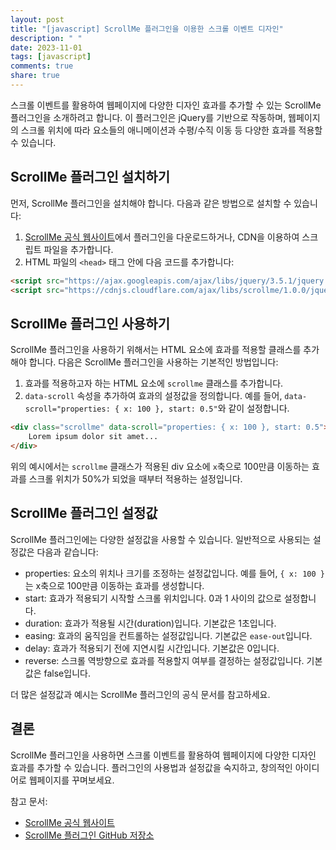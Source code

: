 ```yaml
---
layout: post
title: "[javascript] ScrollMe 플러그인을 이용한 스크롤 이벤트 디자인"
description: " "
date: 2023-11-01
tags: [javascript]
comments: true
share: true
---
```


스크롤 이벤트를 활용하여 웹페이지에 다양한 디자인 효과를 추가할 수 있는 ScrollMe 플러그인을 소개하려고 합니다. 이 플러그인은 jQuery를 기반으로 작동하며, 웹페이지의 스크롤 위치에 따라 요소들의 애니메이션과 수평/수직 이동 등 다양한 효과를 적용할 수 있습니다.

## ScrollMe 플러그인 설치하기

먼저, ScrollMe 플러그인을 설치해야 합니다. 다음과 같은 방법으로 설치할 수 있습니다:

1. [ScrollMe 공식 웹사이트](https://scrollme.nckprsn.com/)에서 플러그인을 다운로드하거나, CDN을 이용하여 스크립트 파일을 추가합니다.
2. HTML 파일의 `<head>` 태그 안에 다음 코드를 추가합니다:

```html
<script src="https://ajax.googleapis.com/ajax/libs/jquery/3.5.1/jquery.min.js"></script>
<script src="https://cdnjs.cloudflare.com/ajax/libs/scrollme/1.0.0/jquery.scrollme.min.js"></script>
```

## ScrollMe 플러그인 사용하기

ScrollMe 플러그인을 사용하기 위해서는 HTML 요소에 효과를 적용할 클래스를 추가해야 합니다. 다음은 ScrollMe 플러그인을 사용하는 기본적인 방법입니다:

1. 효과를 적용하고자 하는 HTML 요소에 `scrollme` 클래스를 추가합니다.
2. `data-scroll` 속성을 추가하여 효과의 설정값을 정의합니다. 예를 들어, `data-scroll="properties: { x: 100 }, start: 0.5"`와 같이 설정합니다.

```html
<div class="scrollme" data-scroll="properties: { x: 100 }, start: 0.5">
    Lorem ipsum dolor sit amet...
</div>
```

위의 예시에서는 `scrollme` 클래스가 적용된 div 요소에 `x`축으로 100만큼 이동하는 효과를 스크롤 위치가 50%가 되었을 때부터 적용하는 설정입니다.

## ScrollMe 플러그인 설정값

ScrollMe 플러그인에는 다양한 설정값을 사용할 수 있습니다. 일반적으로 사용되는 설정값은 다음과 같습니다:

- properties: 요소의 위치나 크기를 조정하는 설정값입니다. 예를 들어, `{ x: 100 }`는 x축으로 100만큼 이동하는 효과를 생성합니다.
- start: 효과가 적용되기 시작할 스크롤 위치입니다. 0과 1 사이의 값으로 설정합니다.
- duration: 효과가 적용될 시간(duration)입니다. 기본값은 1초입니다.
- easing: 효과의 움직임을 컨트롤하는 설정값입니다. 기본값은 `ease-out`입니다.
- delay: 효과가 적용되기 전에 지연시킬 시간입니다. 기본값은 0입니다.
- reverse: 스크롤 역방향으로 효과를 적용할지 여부를 결정하는 설정값입니다. 기본값은 false입니다.

더 많은 설정값과 예시는 ScrollMe 플러그인의 공식 문서를 참고하세요.

## 결론

ScrollMe 플러그인을 사용하면 스크롤 이벤트를 활용하여 웹페이지에 다양한 디자인 효과를 추가할 수 있습니다. 플러그인의 사용법과 설정값을 숙지하고, 창의적인 아이디어로 웹페이지를 꾸며보세요.

참고 문서:
- [ScrollMe 공식 웹사이트](https://scrollme.nckprsn.com/)
- [ScrollMe 플러그인 GitHub 저장소](https://github.com/nckprsn/scrollme)